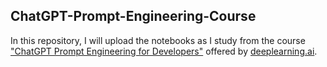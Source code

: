 ## ChatGPT-Prompt-Engineering-Course
In this repository, I will upload the notebooks as I study from the course ["ChatGPT Prompt Engineering for Developers"](https://learn.deeplearning.ai/chatgpt-prompt-eng/lesson/1/introduction) offered by [deeplearning.ai](https://www.deeplearning.ai).
